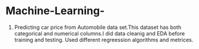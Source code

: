 # Machine-Learning-
1. Predicting car price from Automobile data set.This dataset has both categorical and numerical columns.I did data cleanig and EDA before training and testing. Used different regreession algorithms and metrices. 

